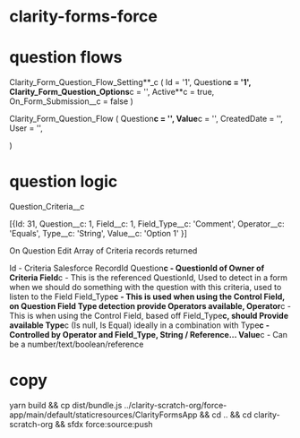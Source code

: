 # clarity-forms-force

# question flows

Clarity_Form_Question_Flow_Setting**\_c (
Id = '1',
Question**c = '1',
Clarity_Form_Question_Options**c = '',
Active**c = true,
On_Form_Submission\_\_c = false
)

Clarity_Form_Question_Flow (
Question**c = '',
Value**c = '',
CreatedDate = '',
User = '',

)

# question logic

Question_Criteria\_\_c

[{Id: 31, Question__c: 1, Field__c: 1, Field_Type__c: 'Comment', Operator__c: 'Equals', Type__c: 'String', Value__c: 'Option 1' }]

On Question Edit Array of Criteria records returned

Id - Criteria Salesforce RecordId
Question**c - QuestionId of Owner of Criteria
Field**c - This is the referenced QuestionId, Used to detect in a form when we should do something with the question with this criteria, used to listen to the Field
Field_Type**c - This is used when using the Control Field, on Question Field Type detection provide Operators available,
Operator**c - This is when using the Control Field, based off Field_Type**c, should Provide available Type**c (Is null, Is Equal) ideally in a combination with
Type**c - Controlled by Operator and Field_Type, String / Reference...
Value**c - Can be a number/text/boolean/reference

# copy

yarn build && cp dist/bundle.js ../clarity-scratch-org/force-app/main/default/staticresources/ClarityFormsApp && cd .. && cd clarity-scratch-org && sfdx force:source:push

